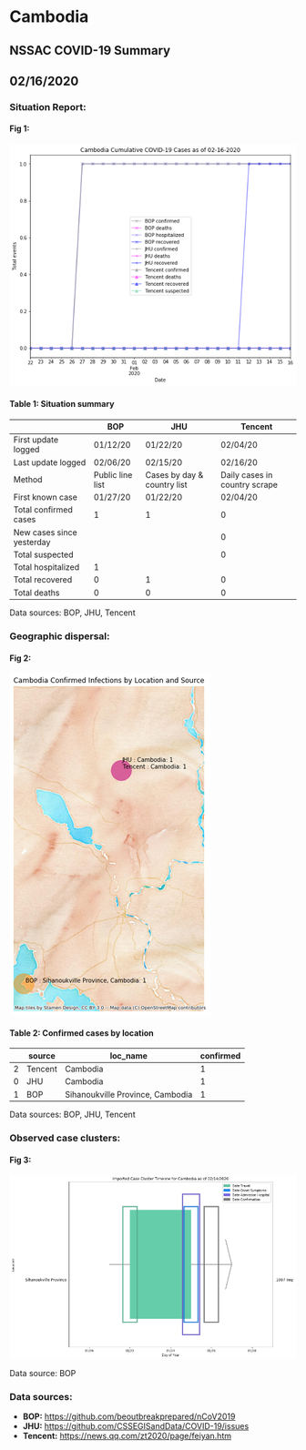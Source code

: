 # Cambodia
## NSSAC COVID-19 Summary
## 02/16/2020



### Situation Report:
#### Fig 1:
![Cambodia cases](../merged_histories/Cambodia_merged_histories.png)

#### Table 1: Situation summary


|                           | BOP              | JHU                         | Tencent                       |
|---------------------------|------------------|-----------------------------|-------------------------------|
| First update logged       | 01/12/20         | 01/22/20                    | 02/04/20                      |
| Last update logged        | 02/06/20         | 02/15/20                    | 02/16/20                      |
| Method                    | Public line list | Cases by day & country list | Daily cases in country scrape |
| First known case          | 01/27/20         | 01/22/20                    | 02/04/20                      |
| Total confirmed cases     | 1                | 1                           | 0                             |
| New cases since yesterday |                  |                             | 0                             |
| Total suspected           |                  |                             | 0                             |
| Total hospitalized        | 1                |                             |                               |
| Total recovered           | 0                | 1                           | 0                             |
| Total deaths              | 0                | 0                           | 0                             |

Data sources: BOP, JHU, Tencent


### Geographic dispersal:
#### Fig 2:
![Cambodia mapped](../case_locs/Cambodia_case_locs.png)

#### Table 2: Confirmed cases by location


|    | source   | loc_name                         |   confirmed |
|----|----------|----------------------------------|-------------|
|  2 | Tencent  | Cambodia                         |           1 |
|  0 | JHU      | Cambodia                         |           1 |
|  1 | BOP      | Sihanoukville Province, Cambodia |           1 |

Data sources: BOP, JHU, Tencent


### Observed case clusters:
#### Fig 3:
![Cambodia cases](../cluster_analysis/Cambodia_imported_cases.png)



Data source: BOP


### Data sources:
* **BOP:** https://github.com/beoutbreakprepared/nCoV2019
* **JHU:** https://github.com/CSSEGISandData/COVID-19/issues
* **Tencent:** https://news.qq.com/zt2020/page/feiyan.htm